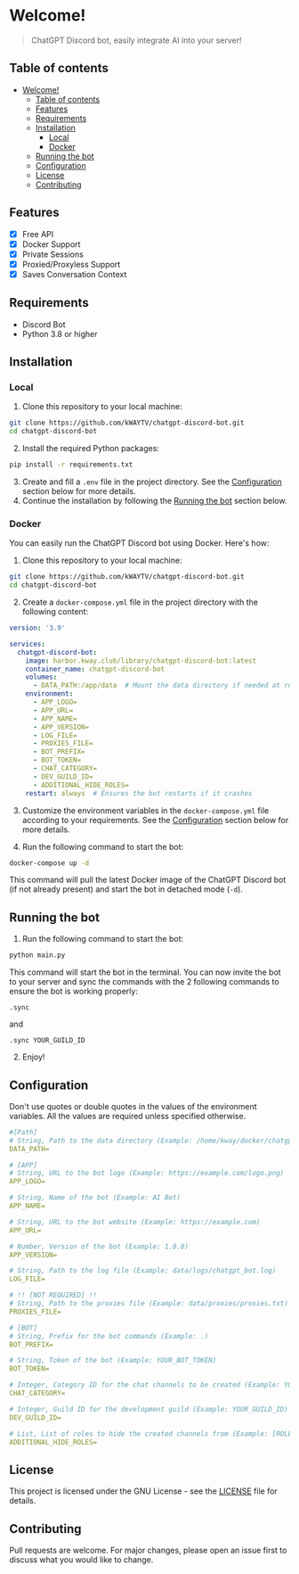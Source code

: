 # Welcome!
 > ChatGPT Discord bot, easily integrate AI into your server!

## Table of contents
- [Welcome!](#welcome)
  - [Table of contents](#table-of-contents)
  - [Features](#features)
  - [Requirements](#requirements)
  - [Installation](#installation)
    - [Local](#local)
    - [Docker](#docker)
  - [Running the bot](#running-the-bot)
  - [Configuration](#configuration)
  - [License](#license)
  - [Contributing](#contributing)

## Features
- [x] Free API
- [x] Docker Support
- [x] Private Sessions
- [x] Proxied/Proxyless Support
- [x] Saves Conversation Context

## Requirements
- Discord Bot
- Python 3.8 or higher

## Installation

### Local

1. Clone this repository to your local machine:
```bash
git clone https://github.com/kWAYTV/chatgpt-discord-bot.git
cd chatgpt-discord-bot
```

2. Install the required Python packages:
```bash
pip install -r requirements.txt
```
3. Create and fill a `.env` file in the project directory. See the [Configuration](#configuration) section below for more details.
4. Continue the installation by following the [Running the bot](#running-the-bot) section below.

### Docker

You can easily run the ChatGPT Discord bot using Docker. Here's how:

1. Clone this repository to your local machine:
```bash
git clone https://github.com/kWAYTV/chatgpt-discord-bot.git
cd chatgpt-discord-bot
```

2. Create a `docker-compose.yml` file in the project directory with the following content:
```yaml
version: '3.9'

services:
  chatgpt-discord-bot:
    image: harbor.kway.club/library/chatgpt-discord-bot:latest
    container_name: chatgpt-discord-bot
    volumes:
      - DATA_PATH:/app/data  # Mount the data directory if needed at runtime
    environment:
      - APP_LOGO=
      - APP_URL=
      - APP_NAME=
      - APP_VERSION=
      - LOG_FILE=
      - PROXIES_FILE=
      - BOT_PREFIX=
      - BOT_TOKEN=
      - CHAT_CATEGORY=
      - DEV_GUILD_ID=
      - ADDITIONAL_HIDE_ROLES=
    restart: always  # Ensures the bot restarts if it crashes
```
3. Customize the environment variables in the `docker-compose.yml` file according to your requirements. See the [Configuration](#configuration) section below for more details.

4. Run the following command to start the bot:
```bash
docker-compose up -d
```
This command will pull the latest Docker image of the ChatGPT Discord bot (if not already present) and start the bot in detached mode (`-d`). 

## Running the bot
1. Run the following command to start the bot:
```bash
python main.py
```
This command will start the bot in the terminal. You can now invite the bot to your server and sync the commands with the 2 following commands to ensure the bot is working properly:
```
.sync
```
and
```
.sync YOUR_GUILD_ID
```
2. Enjoy!

## Configuration
Don't use quotes or double quotes in the values of the environment variables. All the values are required unless specified otherwise.
```yaml
#[Path]
# String, Path to the data directory (Example: /home/kway/docker/chatgpt-discord-bot)
DATA_PATH=

# [APP]
# String, URL to the bot logo (Example: https://example.com/logo.png)
APP_LOGO=

# String, Name of the bot (Example: AI Bot)
APP_NAME=

# String, URL to the bot website (Example: https://example.com)
APP_URL=

# Number, Version of the bot (Example: 1.0.0)
APP_VERSION=

# String, Path to the log file (Example: data/logs/chatgpt_bot.log)
LOG_FILE=

# !! [NOT REQUIRED] !!
# String, Path to the proxies file (Example: data/proxies/proxies.txt)
PROXIES_FILE=

# [BOT]
# String, Prefix for the bot commands (Example: .)
BOT_PREFIX=

# String, Token of the bot (Example: YOUR_BOT_TOKEN)
BOT_TOKEN=

# Integer, Category ID for the chat channels to be created (Example: YOUR_CATEGORY_ID)
CHAT_CATEGORY=

# Integer, Guild ID for the development guild (Example: YOUR_GUILD_ID)
DEV_GUILD_ID=

# List, List of roles to hide the created channels from (Example: [ROLE_ID_1, ROLE_ID_2])
ADDITIONAL_HIDE_ROLES=
```

## License
This project is licensed under the GNU License - see the [LICENSE](LICENSE) file for details.

## Contributing
Pull requests are welcome. For major changes, please open an issue first to discuss what you would like to change.